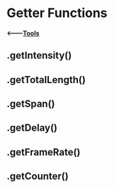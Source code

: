 # Getter Functions

#### <---[Tools](./tools.md)


## .getIntensity()

## .getTotalLength()

## .getSpan()

## .getDelay()

## .getFrameRate()

## .getCounter()




